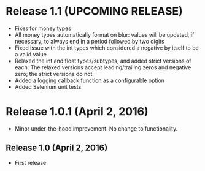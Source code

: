 # Release 1.1 (UPCOMING RELEASE)

* Fixes for money types
* All money types automatically format on blur:  values will be updated, if necessary, to always end in a period followed by two digits
* Fixed issue with the int types which considered a negative by itself to be a valid value
* Relaxed the int and float types/subtypes, and added strict versions of each.  The relaxed versions accept leading/trailing zeros and negative zero; the strict versions do not.
* Added a logging callback function as a configurable option
* Added Selenium unit tests


# Release 1.0.1 (April 2, 2016)

* Minor under-the-hood improvement.  No change to functionality.


## Release 1.0 (April 2, 2016)

* First release
